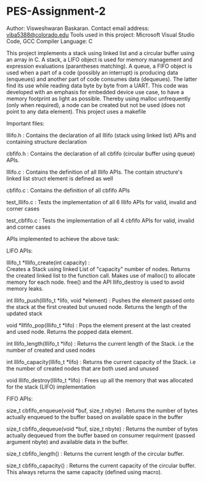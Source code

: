 # PES-Assignment-2

Author: Visweshwaran Baskaran.
Contact email address: viba5388@colorado.edu
Tools used in this project: Microsoft Visual Studio Code, GCC Compiler
Language: C

This project implements a stack using linked list and a circular buffer using an array in C. A stack, a LIFO object is used for memory management and expression evaluations (parantheses matching). A queue, a FIFO object is used when a part of a code (possibly an interrupt) is producing data (enqueues) and another part of code consumes data (dequeues). The latter find its use while reading data byte by byte from a UART. This code was developed with an emphasis for embedded device use case, to have a memory footprint as light as possible. Thereby using malloc unfrequently (only when required), a node can be created but not be used (does not point to any data element). This project uses a makefile

Important files:

lllifo.h : Contains the declaration of all lllifo (stack using linked list) APIs and containing structure declaration

cbfifo.h : Contains the declaration of all cbfifo (circular buffer using queue) APIs.

lllifo.c : Contains the definition of all lllifo APIs. The contain structure's linked list struct element is defined as well

cbfifo.c : Contains the definition of all cbfifo APIs

test_lllifo.c : Tests the implementation of all 6 lllifo APIs for valid, invalid and corner cases

test_cbfifo.c : Tests the implementation of all 4 cbfifo APIs for valid, invalid and corner cases

APIs implemented to achieve the above task:

LIFO APIs:

lllifo_t *lllifo_create(int capacity) :  
Creates a Stack using linked List of "capacity" number of nodes. Returns the created linked list to the function call. 
Makes use of malloc() to allocate memory for each node. free() and the API llifo_destroy is used to avoid memory leaks.

int lllifo_push(lllifo_t *lifo, void *element) :
Pushes the element passed onto the stack at the first created but unused node. Returns the length of the updated stack

void *llfifo_pop(lllifo_t *lifo) :
Pops the element present at the last created and used node. Returns the popped data element.

int lllifo_length(lllifo_t *lifo) :
Returns the current length of the Stack. i.e the number of created and used nodes

int lllifo_capacity(lllifo_t *lifo) :
Returns the current capacity of the Stack. i.e the number of created nodes that are both used and unused

void lllifo_destroy(lllifo_t *lifo) :
Frees up all the memory that was allocated for the stack (LIFO) implementation


FIFO APIs: 

size_t cbfifo_enqueue(void *buf, size_t nbyte) :
Returns the number of bytes actually enqueued to the buffer based on available space in the buffer

size_t cbfifo_dequeue(void *buf, size_t nbyte) :
Returns the number of bytes actually dequeued  from the buffer based on consumer requirment (passed argument nbyte) and available data in the buffer.

size_t cbfifo_length() :
Returns the current length of the circular buffer.

size_t cbfifo_capacity() :
Returns the current capacity of the circular buffer. This always returns the same capacity (defined using macro).


